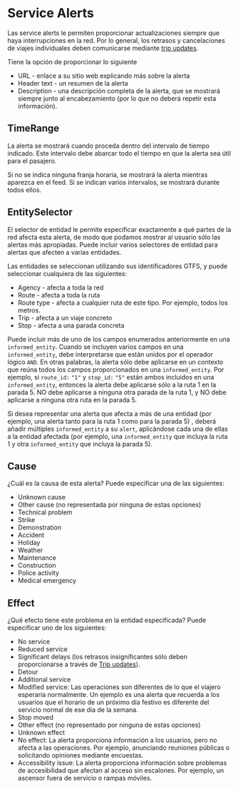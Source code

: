 # Service Alerts

Las service alerts le permiten proporcionar actualizaciones siempre que haya interrupciones en la red. Por lo general, los retrasos y cancelaciones de viajes individuales deben comunicarse mediante [trip updates](trip-updates.md).

Tiene la opción de proporcionar lo siguiente

*   URL - enlace a su sitio web explicando más sobre la alerta
*   Header text - un resumen de la alerta
*   Description - una descripción completa de la alerta, que se mostrará siempre junto al encabezamiento (por lo que no deberá repetir esta información).

## TimeRange

La alerta se mostrará cuando proceda dentro del intervalo de tiempo indicado. Este intervalo debe abarcar todo el tiempo en que la alerta sea útil para el pasajero.

Si no se indica ninguna franja horaria, se mostrará la alerta mientras aparezca en el feed. Si se indican varios intervalos, se mostrará durante todos ellos.

## EntitySelector

El selector de entidad le permite especificar exactamente a qué partes de la red afecta esta alerta, de modo que podamos mostrar al usuario sólo las alertas más apropiadas. Puede incluir varios selectores de entidad para alertas que afecten a varias entidades.

Las entidades se seleccionan utilizando sus identificadores GTFS, y puede seleccionar cualquiera de las siguientes:

*   Agency - afecta a toda la red
*   Route - afecta a toda la ruta
*   Route type - afecta a cualquier ruta de este tipo. Por ejemplo, todos los metros.
*   Trip - afecta a un viaje concreto
*   Stop - afecta a una parada concreta

Puede incluir más de uno de los campos enumerados anteriormente en una `informed_entity`. Cuando se incluyen varios campos en una `informed_entity`, debe interpretarse que están unidos por el operador lógico `AND`. En otras palabras, la alerta sólo debe aplicarse en un contexto que reúna todos los campos proporcionados en una `informed_entity`. Por ejemplo, si `route_id:` `"1"` y `stop_id:` `"5"` están ambos incluidos en una `informed_entity`, entonces la alerta debe aplicarse sólo a la ruta 1 en la parada 5. NO debe aplicarse a ninguna otra parada de la ruta 1, y NO debe aplicarse a ninguna otra ruta en la parada 5.

Si desea representar una alerta que afecta a más de una entidad (por ejemplo, una alerta tanto para la ruta 1 como para la parada 5) , deberá añadir múltiples `informed_entity` a su `alert`, aplicándose cada una de ellas a la entidad afectada (por ejemplo, una `informed_entity` que incluya la ruta 1 y otra `informed_entity` que incluya la parada 5).

## Cause

¿Cuál es la causa de esta alerta? Puede especificar una de las siguientes:

*   Unknown cause
*   Other cause (no representada por ninguna de estas opciones)
*   Technical problem
*   Strike
*   Demonstration
*   Accident
*   Holiday
*   Weather
*   Maintenance
*   Construction
*   Police activity
*   Medical emergency

## Effect

¿Qué efecto tiene este problema en la entidad especificada? Puede especificar uno de los siguientes:

*   No service
*   Reduced service
*   Significant delays (los retrasos insignificantes sólo deben proporcionarse a través de [Trip updates](trip-updates.md)).
*   Detour
*   Additional service
*   Modified service: Las operaciones son diferentes de lo que el viajero esperaría normalmente. Un ejemplo es una alerta que recuerda a los usuarios que el horario de un próximo día festivo es diferente del servicio normal de ese día de la semana.
*   Stop moved
*   Other effect (no representado por ninguna de estas opciones)
*   Unknown effect
*   No effect: La alerta proporciona información a los usuarios, pero no afecta a las operaciones. Por ejemplo, anunciando reuniones públicas o solicitando opiniones mediante encuestas.
*   Accessibility issue: La alerta proporciona información sobre problemas de accesibilidad que afectan al acceso sin escalones. Por ejemplo, un ascensor fuera de servicio o rampas móviles.
